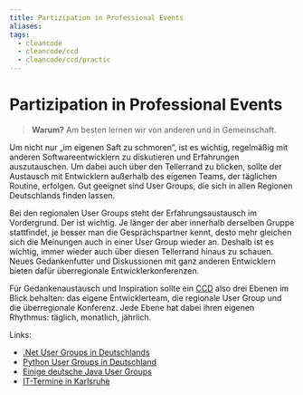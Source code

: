 ```yaml
---
title: Partizipation in Professional Events
aliases: 
tags:
  - cleancode
  - cleancode/ccd
  - cleancode/ccd/practic
---
```

# Partizipation in Professional Events

>**Warum?**
>Am besten lernen wir von anderen und in Gemeinschaft.

Um nicht nur „im eigenen Saft zu schmoren“, ist es wichtig, regelmäßig mit anderen Softwareentwicklern zu diskutieren und Erfahrungen auszutauschen. Um dabei auch über den Tellerrand zu blicken, sollte der Austausch mit Entwicklern außerhalb des eigenen Teams, der täglichen Routine, erfolgen. Gut geeignet sind User Groups, die sich in allen Regionen Deutschlands finden lassen.

Bei den regionalen User Groups steht der Erfahrungsaustausch im Vordergrund. Der ist wichtig. Je länger der aber innerhalb derselben Gruppe stattfindet, je besser man die Gesprächspartner kennt, desto mehr gleichen sich die Meinungen auch in einer User Group wieder an. Deshalb ist es wichtig, immer wieder auch über diesen Tellerrand hinaus zu schauen. Neues Gedankenfutter und Diskussionen mit ganz anderen Entwicklern bieten dafür überregionale Entwicklerkonferenzen.

Für Gedankenaustausch und Inspiration sollte ein [CCD](docs/main/CleanCode/1.%20CleanCodeDeveloper/index.md) also drei Ebenen im Blick behalten: das eigene Entwicklerteam, die regionale User Group und die überregionale Konferenz. Jede Ebene hat dabei ihren eigenen Rhythmus: täglich, monatlich, jährlich.

Links:
-   [.Net User Groups in Deutschlands](http://ineta-deutschland.de/user-groups/)
-   [Python User Groups in Deutschland](https://wiki.python.org/moin/LocalUserGroups#User_Groups)
-   [Einige deutsche Java User Groups](http://web.archive.org/web/20120305144023/http://www.ijug.eu:80/index.php?option=com_content&view=article&id=6&Itemid=26)
-   [IT-Termine in Karlsruhe](http://ka.stadtblog.de/it-termine)